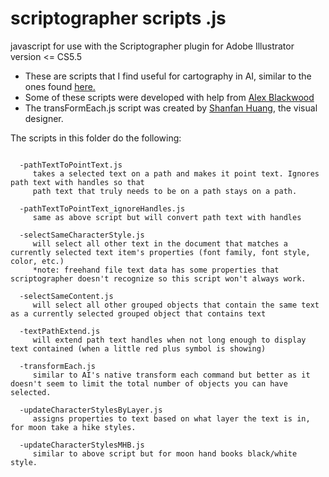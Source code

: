 scriptographer scripts .js
==========================
javascript for use with the Scriptographer plugin for Adobe Illustrator version <= CS5.5
* These are scripts that I find useful for cartography in AI, similar to the ones found [here.](http://kelsocartography.com/blog/?tag=script)
* Some of these scripts were developed with help from [Alex Blackwood](pxqxbxd@gmail.com)
* The transFormEach.js script was created by [Shanfan Huang](http://shanfanhuang.com), the visual designer. 

The scripts in this folder do the following:
~~~~~~~~~~~~~~~~~~~~~~~~~~~~~~~~~~~~~~~~~~~~

  -pathTextToPointText.js 
     takes a selected text on a path and makes it point text. Ignores path text with handles so that 
     path text that truly needs to be on a path stays on a path.
  
  -pathTextToPointText_ignoreHandles.js
     same as above script but will convert path text with handles
     
  -selectSameCharacterStyle.js
     will select all other text in the document that matches a currently selected text item's properties (font family, font style, color, etc.)
     *note: freehand file text data has some properties that scriptographer doesn't recognize so this script won't always work.
     
  -selectSameContent.js
     will select all other grouped objects that contain the same text as a currently selected grouped object that contains text
     
  -textPathExtend.js
     will extend path text handles when not long enough to display text contained (when a little red plus symbol is showing)
     
  -transformEach.js
     similar to AI's native transform each command but better as it doesn't seem to limit the total number of objects you can have selected.
     
  -updateCharacterStylesByLayer.js
     assigns properties to text based on what layer the text is in, for moon take a hike styles.
  
  -updateCharacterStylesMHB.js
     similar to above script but for moon hand books black/white style.
